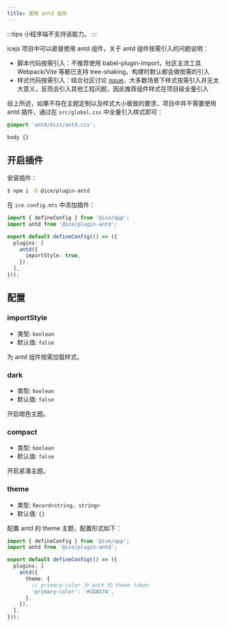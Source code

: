 ```yaml
---
title: 使用 antd 组件
---
```

:::tips
小程序端不支持该能力。
:::

icejs 项目中可以直接使用 antd 组件，关于 antd 组件按需引入的问题说明：
- 脚本代码按需引入：不推荐使用 babel-plugin-import，社区主流工具 Webpack/Vite 等都已支持 tree-shaking，构建时默认都会做按需的引入
- 样式代码按需引入：结合社区讨论 [issue](https://github.com/ant-design/ant-design/issues/16600#issuecomment-492572520)，大多数场景下样式按需引入并无太大意义，反而会引入其他工程问题，因此推荐组件样式在项目级全量引入

综上所述，如果不存在主题定制以及样式大小极致的要求，项目中并不需要使用 antd 插件，通过在 `src/global.css` 中全量引入样式即可：

```css title="src/global.css"
@import 'antd/dist/antd.css';

body {}
```

## 开启插件

安装插件：

```bash
$ npm i -D @ice/plugin-antd
```

在 `ice.config.mts` 中添加插件：

```ts title="ice.config.mts"
import { defineConfig } from '@ice/app';
import antd from '@ice/plugin-antd';

export default defineConfig(() => ({
  plugins: [
    antd({
      importStyle: true,
    }),
  ],
}));
```

## 配置

### importStyle

- 类型: `boolean`
- 默认值: `false`

为 antd 组件按需加载样式。

### dark

- 类型: `boolean`
- 默认值: `false`

开启暗色主题。

### compact

- 类型: `boolean`
- 默认值: `false`

开启紧凑主题。

### theme

- 类型: `Record<string, string>`
- 默认值: `{}`

配置 antd 的 theme 主题，配置形式如下：

```ts title="ice.config.mts"
import { defineConfig } from '@ice/app';
import antd from '@ice/plugin-antd';

export default defineConfig(() => ({
  plugins: [
    antd({
      theme: {
        // primary-color 为 antd 的 theme token
        'primary-color': '#1DA57A',
      },
    }),
  ],
}));
```

